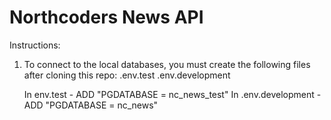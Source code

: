 # Northcoders News API

Instructions:

1. To connect to the local databases, you must create the following files after cloning this repo:
   .env.test
   .env.development

   In env.test - ADD "PGDATABASE = nc_news_test"
   In .env.development - ADD "PGDATABASE = nc_news"
